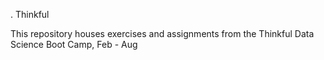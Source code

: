 . Thinkful

This repository houses exercises and assignments from the Thinkful Data Science Boot Camp, Feb - Aug 
